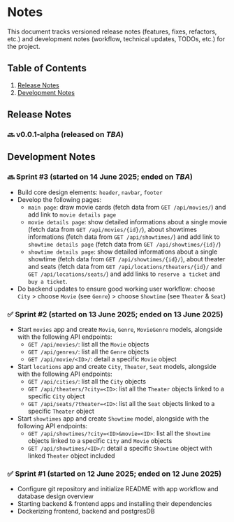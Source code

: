# Notes
This document tracks versioned release notes (features, fixes, refactors, etc.) and development notes (workflow, technical updates, TODOs, etc.) for the project.


## Table of Contents
1. [Release Notes](#release-notes)
2. [Development Notes](#development-notes)


## Release Notes

### 🔜 v0.0.1-alpha (released on <i>TBA</i>)


## Development Notes

### 🔜 Sprint #3 (started on 14 June 2025; ended on <i>TBA</i>)
- Build core design elements: `header`, `navbar`, `footer`
- Develop the following pages: 
    - `main page`: draw movie cards (fetch data from `GET /api/movies/`) and add link to `movie details page`
    - `movie details page`: show detailed informations about a single movie (fetch data from `GET /api/movies/{id}/`), about showtimes informations (fetch data from `GET /api/showtimes/`) and add link to `showtime details page` (fetch data from `GET /api/showtimes/{id}/`)
    - `showtime details page`: show detailed informations about a single showtime (fetch data from `GET /api/showtimes/{id}/`), about theater and seats (fetch data from `GET /api/locations/theaters/{id}/` and `GET /api/locations/seats/`) and add links to `reserve a ticket` and `buy a ticket`.
- Do backend updates to ensure good working user workflow: choose `City` > choose `Movie` (see `Genre`) > choose `Showtime` (see `Theater` & `Seat`)

### ✅ Sprint #2 (started on 13 June 2025; ended on 13 June 2025)
- Start `movies` app and create `Movie`, `Genre`, `MovieGenre` models, alongside with the following API endpoints: 
    - `GET /api/movies/`: list all the `Movie` objects
    - `GET /api/genres/`: list all the `Genre` objects
    - `GET /api/movie/<ID>/`: detail a specific `Movie` object
- Start `locations` app and create `City`, `Theater`, `Seat` models, alongside with the following API endpoints:
    - `GET /api/cities/`: list all the `City` objects 
    - `GET /api/theaters/?city=<ID>`: list all the `Theater` objects linked to a specific `City` object
    - `GET /api/seats/?theater=<ID>`: list all the `Seat` objects linked to a specific `Theater` object
- Start `showtimes` app and create `Showtime` model, alongside with the following API endpoints:
    - `GET /api/showtimes/?city=<ID>&movie=<ID>`: list all the `Showtime` objects linked to a specific `City` and `Movie` objects
    - `GET /api/showtimes/<ID>/`: detail a specific `Showtime` object with linked `Theater` object included

### ✅ Sprint #1 (started on 12 June 2025; ended on 12 June 2025)
- Configure git repository and initialize README with app workflow and database design overview
- Starting backend & frontend apps and installing their dependencies
- Dockerizing frontend, backend and postgresDB